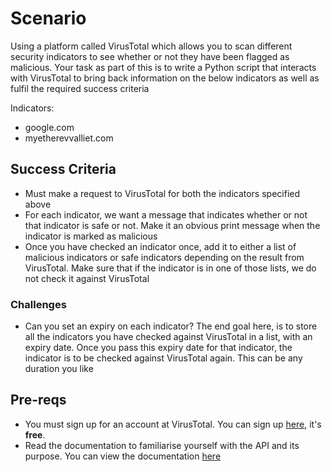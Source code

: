 # Scenario

Using a platform called VirusTotal which allows you to scan different security indicators to see whether or not they have been flagged as malicious. Your task as part of this is to write a Python script that interacts with VirusTotal to bring back information on the below indicators as well as fulfil the required success criteria

Indicators:

* google.com
* myetherevvalliet.com

## Success Criteria

* Must make a request to VirusTotal for both the indicators specified above
* For each indicator, we want a message that indicates whether or not that indicator is safe or not. Make it an obvious print message when the indicator is marked as malicious
* Once you have checked an indicator once, add it to either a list of malicious indicators or safe indicators depending on the result from VirusTotal. Make sure that if the indicator is in one of those lists, we do not check it against VirusTotal

### Challenges

* Can you set an expiry on each indicator? The end goal here, is to store all the indicators you have checked against VirusTotal in a list, with an expiry date. Once you pass this expiry date for that indicator, the indicator is to be checked against VirusTotal again. This can be any duration you like

## Pre-reqs

* You must sign up for an account at VirusTotal. You can sign up [here](https://www.virustotal.com/gui/join-us), it's **free**.
* Read the documentation to familiarise yourself with the API and its purpose. You can view the documentation [here](https://support.virustotal.com/hc/en-us/articles/115002739245-Searching)
